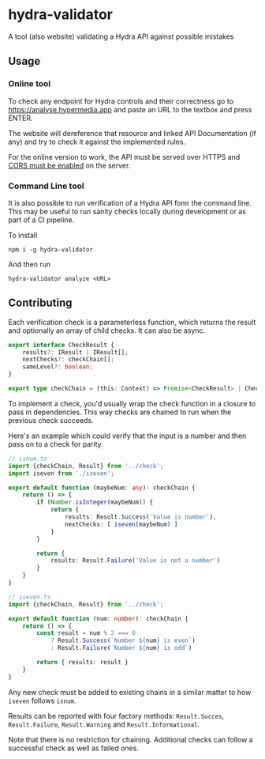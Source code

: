# hydra-validator
A tool (also website) validating a Hydra API against possible mistakes

## Usage

### Online tool

To check any endpoint for Hydra controls and their correctness go to https://analyse.hypermedia.app and paste an URL
to the textbox and press ENTER.

The website will dereference that resource and linked API Documentation (if any) and try to check it against the implemented
rules.

For the online version to work, the API must be served over HTTPS and [CORS must be enabled](https://enable-cors.org) on the server.

### Command Line tool

It is also possible to run verification of a Hydra API fomr the command line. This may be useful to run sanity checks
locally during development or as part of a CI pipeline.

To install

```
npm i -g hydra-validator
```

And then run

```
hydra-validator analyze <URL>
```

## Contributing

Each verification check is a parameterless function, which returns the result and optionally an array of child checks.
It can also be async.

```ts
export interface CheckResult {
    results?: IResult | IResult[];
    nextChecks?: checkChain[];
    sameLevel?: boolean;
}

export type checkChain = (this: Context) => Promise<CheckResult> | CheckResult
```

To implement a check, you'd usually wrap the check function in a closure to pass in dependencies. This way checks are chained
to run when the previous check succeeds.

Here's an example which could verify that the input is a number and then pass on to a check for parity.

```ts
// isnum.ts
import {checkChain, Result} from '../check';
import iseven from './iseven';

export default function (maybeNum: any): checkChain {
    return () => {
        if (Number.isInteger(maybeNum)) {
            return {
                results: Result.Success('Value is number'),
                nextChecks: [ iseven(maybeNum) ]
            }
        }

        return {
            results: Result.Failure('Value is not a number')
        }
    }
}

// iseven.ts
import {checkChain, Result} from '../check';

export default function (num: number): checkChain {
    return () => {
        const result = num % 2 === 0
            ? Result.Success(`Number ${num} is even`)
            : Result.Failure(`Number ${num} is odd`)

        return { results: result }
    }
}
```

Any new check must be added to existing chains in a similar matter to how `iseven` follows `isnum`.

Results can be reported with four factory methods: `Result.Succes`, `Result.Failure`, `Result.Warning`
and `Result.Informational`.

Note that there is no restriction for chaining. Additional checks can follow a successful check as well as failed ones.
